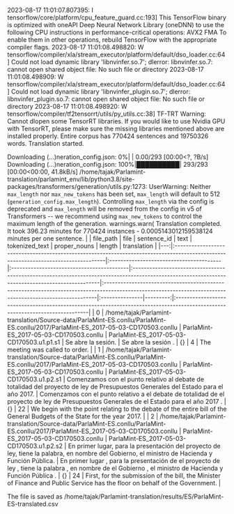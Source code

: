 2023-08-17 11:01:07.807395: I tensorflow/core/platform/cpu_feature_guard.cc:193] This TensorFlow binary is optimized with oneAPI Deep Neural Network Library (oneDNN) to use the following CPU instructions in performance-critical operations:  AVX2 FMA
To enable them in other operations, rebuild TensorFlow with the appropriate compiler flags.
2023-08-17 11:01:08.498820: W tensorflow/compiler/xla/stream_executor/platform/default/dso_loader.cc:64] Could not load dynamic library 'libnvinfer.so.7'; dlerror: libnvinfer.so.7: cannot open shared object file: No such file or directory
2023-08-17 11:01:08.498909: W tensorflow/compiler/xla/stream_executor/platform/default/dso_loader.cc:64] Could not load dynamic library 'libnvinfer_plugin.so.7'; dlerror: libnvinfer_plugin.so.7: cannot open shared object file: No such file or directory
2023-08-17 11:01:08.498920: W tensorflow/compiler/tf2tensorrt/utils/py_utils.cc:38] TF-TRT Warning: Cannot dlopen some TensorRT libraries. If you would like to use Nvidia GPU with TensorRT, please make sure the missing libraries mentioned above are installed properly.
Entire corpus has 770424 sentences and 19750326 words.
Translation started.
Downloading (…)neration_config.json:   0%|          | 0.00/293 [00:00<?, ?B/s]Downloading (…)neration_config.json: 100%|██████████| 293/293 [00:00<00:00, 41.8kB/s]
/home/tajak/Parlamint-translation/parlamint_env/lib/python3.8/site-packages/transformers/generation/utils.py:1273: UserWarning: Neither `max_length` nor `max_new_tokens` has been set, `max_length` will default to 512 (`generation_config.max_length`). Controlling `max_length` via the config is deprecated and `max_length` will be removed from the config in v5 of Transformers -- we recommend using `max_new_tokens` to control the maximum length of the generation.
  warnings.warn(
Translation completed. It took 396.23 minutes for 770424 instances - 0.0005143012159538124 minutes per one sentence.
|    | file_path                                                                                                                          | file                                    | sentence_id                               | text                                                                                                                                            | tokenized_text                                                                                                                                           | proper_nouns   |   length | translation                                                                                                                  |
|---:|:-----------------------------------------------------------------------------------------------------------------------------------|:----------------------------------------|:------------------------------------------|:------------------------------------------------------------------------------------------------------------------------------------------------|:---------------------------------------------------------------------------------------------------------------------------------------------------------|:---------------|---------:|:-----------------------------------------------------------------------------------------------------------------------------|
|  0 | /home/tajak/Parlamint-translation/Source-data/ParlaMint-ES.conllu/ParlaMint-ES.conllu/2017/ParlaMint-ES_2017-05-03-CD170503.conllu | ParlaMint-ES_2017-05-03-CD170503.conllu | ParlaMint-ES_2017-05-03-CD170503.u1.p1.s1 | Se abre la sesión.                                                                                                                              | Se abre la sesión .                                                                                                                                      | {}             |        4 | The meeting was called to order.                                                                                             |
|  1 | /home/tajak/Parlamint-translation/Source-data/ParlaMint-ES.conllu/ParlaMint-ES.conllu/2017/ParlaMint-ES_2017-05-03-CD170503.conllu | ParlaMint-ES_2017-05-03-CD170503.conllu | ParlaMint-ES_2017-05-03-CD170503.u1.p2.s1 | Comenzamos con el punto relativo al debate de totalidad del proyecto de ley de Presupuestos Generales del Estado para el año 2017.              | Comenzamos con el punto relativo a el debate de totalidad de el proyecto de ley de Presupuestos Generales de el Estado para el año 2017 .                | {}             |       22 | We begin with the point relating to the debate of the entire bill of the General Budgets of the State for the year 2017.     |
|  2 | /home/tajak/Parlamint-translation/Source-data/ParlaMint-ES.conllu/ParlaMint-ES.conllu/2017/ParlaMint-ES_2017-05-03-CD170503.conllu | ParlaMint-ES_2017-05-03-CD170503.conllu | ParlaMint-ES_2017-05-03-CD170503.u1.p2.s2 | En primer lugar, para la presentación del proyecto de ley, tiene la palabra, en nombre del Gobierno, el ministro de Hacienda y Función Pública. | En primer lugar , para la presentación de el proyecto de ley , tiene la palabra , en nombre de el Gobierno , el ministro de Hacienda y Función Pública . | {}             |       24 | First, for the submission of the bill, the Minister of Finance and Public Service has the floor on behalf of the Government. |




The file is saved as /home/tajak/Parlamint-translation/results/ES/ParlaMint-ES-translated.csv
